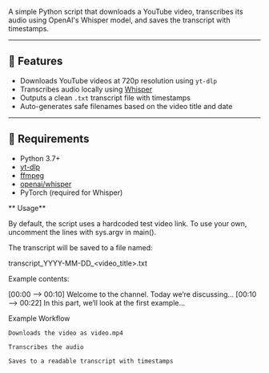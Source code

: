 
A simple Python script that downloads a YouTube video, transcribes its audio using OpenAI's Whisper model, and saves the transcript with timestamps.

---

## 🔧 Features

- Downloads YouTube videos at 720p resolution using `yt-dlp`
- Transcribes audio locally using [Whisper](https://github.com/openai/whisper)
- Outputs a clean `.txt` transcript file with timestamps
- Auto-generates safe filenames based on the video title and date

---

## 🧰 Requirements

- Python 3.7+
- [yt-dlp](https://github.com/yt-dlp/yt-dlp)
- [ffmpeg](https://ffmpeg.org/)
- [openai/whisper](https://github.com/openai/whisper)
- PyTorch (required for Whisper)

** Usage**

By default, the script uses a hardcoded test video link. To use your own, uncomment the lines with sys.argv in main().

The transcript will be saved to a file named:

transcript_YYYY-MM-DD_<video_title>.txt

Example contents:

[00:00 --> 00:10] Welcome to the channel. Today we’re discussing...
[00:10 --> 00:22] In this part, we’ll look at the first example...

 Example Workflow

    Downloads the video as video.mp4

    Transcribes the audio

    Saves to a readable transcript with timestamps
